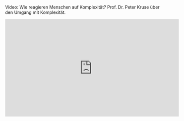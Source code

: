 Video: Wie reagieren Menschen auf Komplexität? Prof. Dr. Peter Kruse über den Umgang mit Komplexität.
<iframe width="560" height="315" src="https://www.youtube.com/embed/m3QqDOeSahU" frameborder="0" allow="accelerometer; autoplay; encrypted-media; gyroscope; picture-in-picture" allowfullscreen></iframe>

